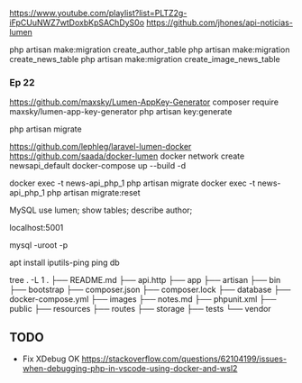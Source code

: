 https://www.youtube.com/playlist?list=PLTZ2g-iFpCUuNWZ7wtDoxbKpSAChDyS0o
https://github.com/jhones/api-noticias-lumen

php artisan make:migration create_author_table
php artisan make:migration create_news_table
php artisan make:migration create_image_news_table

### Ep 22

https://github.com/maxsky/Lumen-AppKey-Generator
composer require maxsky/lumen-app-key-generator
php artisan key:generate

php artisan migrate

https://github.com/lephleg/laravel-lumen-docker
https://github.com/saada/docker-lumen
docker network create newsapi_default
docker-compose up --build -d

docker exec -t news-api_php_1 php artisan migrate
docker exec -t news-api_php_1 php artisan migrate:reset

MySQL
use lumen;
show tables;
describe author;

localhost:5001

mysql -uroot -p

apt install iputils-ping
ping db

tree . -L 1
.
├── README.md
├── api.http
├── app
├── artisan
├── bin
├── bootstrap
├── composer.json
├── composer.lock
├── database
├── docker-compose.yml
├── images
├── notes.md
├── phpunit.xml
├── public
├── resources
├── routes
├── storage
├── tests
└── vendor

## TODO

-   Fix XDebug OK
    https://stackoverflow.com/questions/62104199/issues-when-debugging-php-in-vscode-using-docker-and-wsl2
